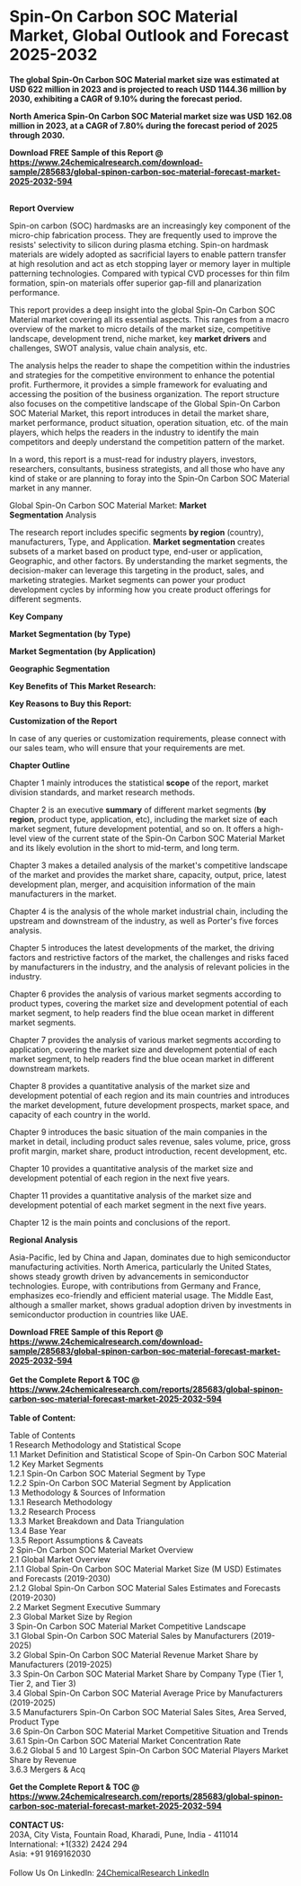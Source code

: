 <h1>Spin-On Carbon SOC Material Market, Global Outlook and Forecast 2025-2032</h1><p><strong>The global Spin-On Carbon SOC Material market size was estimated at USD 622 million in 2023 and is projected to reach USD 1144.36 million by 2030, exhibiting a CAGR of 9.10% during the forecast period.</strong></p><p>
</p><p><strong>North America Spin-On Carbon SOC Material market size was USD 162.08 million in 2023, at a CAGR of 7.80% during the forecast period of 2025 through 2030.</strong></p><div><b>Download FREE Sample of this Report @ 
            <a href="https://www.24chemicalresearch.com/download-sample/285683/global-spinon-carbon-soc-material-forecast-market-2025-2032-594">
            https://www.24chemicalresearch.com/download-sample/285683/global-spinon-carbon-soc-material-forecast-market-2025-2032-594</a></b></div><br><p>
</p><p><strong>Report Overview</strong></p><p>
</p><p>Spin-on carbon (SOC) hardmasks are an increasingly key component of the micro-chip fabrication process. They are frequently used to improve the resists' selectivity to silicon during plasma etching. Spin-on hardmask materials are widely adopted as sacrificial layers to enable pattern transfer at high resolution and act as etch stopping layer or memory layer in multiple patterning technologies. Compared with typical CVD processes for thin film formation, spin-on materials offer superior gap-fill and planarization performance.</p><p>
</p><p>This report provides a deep insight into the global Spin-On Carbon SOC Material market covering all its essential aspects. This ranges from a macro overview of the market to micro details of the market size, competitive landscape, development trend, niche market, key <strong>market drivers</strong> and challenges, SWOT analysis, value chain analysis, etc.</p><p>
</p><p></p><p>
</p><p>The analysis helps the reader to shape the competition within the industries and strategies for the competitive environment to enhance the potential profit. Furthermore, it provides a simple framework for evaluating and accessing the position of the business organization. The report structure also focuses on the competitive landscape of the Global Spin-On Carbon SOC Material Market, this report introduces in detail the market share, market performance, product situation, operation situation, etc. of the main players, which helps the readers in the industry to identify the main competitors and deeply understand the competition pattern of the market.</p><p>
</p><p>In a word, this report is a must-read for industry players, investors, researchers, consultants, business strategists, and all those who have any kind of stake or are planning to foray into the Spin-On Carbon SOC Material market in any manner.</p><p>
</p><p>Global Spin-On Carbon SOC Material Market: <strong>Market Segmentation</strong> Analysis</p><p>
</p><p>The research report includes specific segments <strong>by region</strong> (country), manufacturers, Type, and Application. <strong>Market segmentation</strong> creates subsets of a market based on product type, end-user or application, Geographic, and other factors. By understanding the market segments, the decision-maker can leverage this targeting in the product, sales, and marketing strategies. Market segments can power your product development cycles by informing how you create product offerings for different segments.</p><p>
</p><p></p><p>
<strong>Key Company</strong></p><p>
</p><p></p><p>
</p><p>
</p><p></p><p>
<strong>Market Segmentation (by Type)</strong></p><p>
</p><p></p><p>
</p><p>
</p><p></p><p>
<strong>Market Segmentation (by Application)</strong></p><p>
</p><p></p><p>
</p><p>
</p><p></p><p>
<strong>Geographic Segmentation</strong></p><p>
</p><p></p><p>
</p><p>
</p><p></p><p>
<strong>Key Benefits of This Market Research:</strong></p><p>
</p><p></p><p>
</p><p>
</p><p><strong>Key Reasons to Buy this Report:</strong></p><p>
</p><p>
</p><p><strong>Customization of the Report</strong></p><p>
</p><p>In case of any queries or customization requirements, please connect with our sales team, who will ensure that your requirements are met.</p><p>
</p><p><strong>Chapter Outline</strong></p><p>
</p><p>Chapter 1 mainly introduces the statistical <strong>scope</strong> of the report, market division standards, and market research methods.</p><p>
</p><p>Chapter 2 is an executive <strong>summary</strong> of different market segments (<strong>by region</strong>, product type, application, etc), including the market size of each market segment, future development potential, and so on. It offers a high-level view of the current state of the Spin-On Carbon SOC Material Market and its likely evolution in the short to mid-term, and long term.</p><p>
</p><p>Chapter 3 makes a detailed analysis of the market's competitive landscape of the market and provides the market share, capacity, output, price, latest development plan, merger, and acquisition information of the main manufacturers in the market.</p><p>
</p><p>Chapter 4 is the analysis of the whole market industrial chain, including the upstream and downstream of the industry, as well as Porter's five forces analysis.</p><p>
</p><p>Chapter 5 introduces the latest developments of the market, the driving factors and restrictive factors of the market, the challenges and risks faced by manufacturers in the industry, and the analysis of relevant policies in the industry.</p><p>
</p><p>Chapter 6 provides the analysis of various market segments according to product types, covering the market size and development potential of each market segment, to help readers find the blue ocean market in different market segments.</p><p>
</p><p>Chapter 7 provides the analysis of various market segments according to application, covering the market size and development potential of each market segment, to help readers find the blue ocean market in different downstream markets.</p><p>
</p><p>Chapter 8 provides a quantitative analysis of the market size and development potential of each region and its main countries and introduces the market development, future development prospects, market space, and capacity of each country in the world.</p><p>
</p><p>Chapter 9 introduces the basic situation of the main companies in the market in detail, including product sales revenue, sales volume, price, gross profit margin, market share, product introduction, recent development, etc.</p><p>
</p><p>Chapter 10 provides a quantitative analysis of the market size and development potential of each region in the next five years.</p><p>
</p><p>Chapter 11 provides a quantitative analysis of the market size and development potential of each market segment in the next five years.</p><p>
</p><p>Chapter 12 is the main points and conclusions of the report.</p><p>
</p><p></p><p>
<strong>Regional Analysis</strong></p><p>
</p><p></p><p>
</p><p>Asia-Pacific, led by China and Japan, dominates due to high semiconductor manufacturing activities. North America, particularly the United States, shows steady growth driven by advancements in semiconductor technologies. Europe, with contributions from Germany and France, emphasizes eco-friendly and efficient material usage. The Middle East, although a smaller market, shows gradual adoption driven by investments in semiconductor production in countries like UAE.</p><div><b>Download FREE Sample of this Report @ 
            <a href="https://www.24chemicalresearch.com/download-sample/285683/global-spinon-carbon-soc-material-forecast-market-2025-2032-594">
            https://www.24chemicalresearch.com/download-sample/285683/global-spinon-carbon-soc-material-forecast-market-2025-2032-594</a></b></div><br><div><b>Get the Complete Report & TOC @ 
            <a href="https://www.24chemicalresearch.com/reports/285683/global-spinon-carbon-soc-material-forecast-market-2025-2032-594">
            https://www.24chemicalresearch.com/reports/285683/global-spinon-carbon-soc-material-forecast-market-2025-2032-594</a></b></div><br>
            <b>Table of Content:</b><p>Table of Contents<br />
1 Research Methodology and Statistical Scope<br />
1.1 Market Definition and Statistical Scope of Spin-On Carbon SOC Material<br />
1.2 Key Market Segments<br />
1.2.1 Spin-On Carbon SOC Material Segment by Type<br />
1.2.2 Spin-On Carbon SOC Material Segment by Application<br />
1.3 Methodology & Sources of Information<br />
1.3.1 Research Methodology<br />
1.3.2 Research Process<br />
1.3.3 Market Breakdown and Data Triangulation<br />
1.3.4 Base Year<br />
1.3.5 Report Assumptions & Caveats<br />
2 Spin-On Carbon SOC Material Market Overview<br />
2.1 Global Market Overview<br />
2.1.1 Global Spin-On Carbon SOC Material Market Size (M USD) Estimates and Forecasts (2019-2030)<br />
2.1.2 Global Spin-On Carbon SOC Material Sales Estimates and Forecasts (2019-2030)<br />
2.2 Market Segment Executive Summary<br />
2.3 Global Market Size by Region<br />
3 Spin-On Carbon SOC Material Market Competitive Landscape<br />
3.1 Global Spin-On Carbon SOC Material Sales by Manufacturers (2019-2025)<br />
3.2 Global Spin-On Carbon SOC Material Revenue Market Share by Manufacturers (2019-2025)<br />
3.3 Spin-On Carbon SOC Material Market Share by Company Type (Tier 1, Tier 2, and Tier 3)<br />
3.4 Global Spin-On Carbon SOC Material Average Price by Manufacturers (2019-2025)<br />
3.5 Manufacturers Spin-On Carbon SOC Material Sales Sites, Area Served, Product Type<br />
3.6 Spin-On Carbon SOC Material Market Competitive Situation and Trends<br />
3.6.1 Spin-On Carbon SOC Material Market Concentration Rate<br />
3.6.2 Global 5 and 10 Largest Spin-On Carbon SOC Material Players Market Share by Revenue<br />
3.6.3 Mergers & Acq</p><div><b>Get the Complete Report & TOC @ 
            <a href="https://www.24chemicalresearch.com/reports/285683/global-spinon-carbon-soc-material-forecast-market-2025-2032-594">
            https://www.24chemicalresearch.com/reports/285683/global-spinon-carbon-soc-material-forecast-market-2025-2032-594</a></b></div><br><b>CONTACT US:</b><br>
            203A, City Vista, Fountain Road, Kharadi, Pune, India - 411014<br>
            International: +1(332) 2424 294<br>
            Asia: +91 9169162030 <br><br>
            Follow Us On LinkedIn: <a href="https://www.linkedin.com/company/24chemicalresearch/">24ChemicalResearch LinkedIn</a>